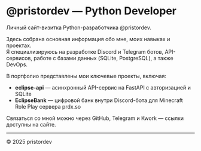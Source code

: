 # @pristordev — Python Developer

Личный сайт-визитка Python-разработчика @pristordev.

Здесь собрана основная информация обо мне, моих навыках и проектах.  
Я специализируюсь на разработке Discord и Telegram ботов, API-сервисов, работе с базами данных (SQLite, PostgreSQL), а также DevOps.

В портфолио представлены мои ключевые проекты, включая:

- **eclipse-api** — асинхронный API-сервис на FastAPI с авторизацией и SQLite  
- **EclipseBank** — цифровой банк внутри Discord-бота для Minecraft Role Play сервера prdx.so

Связаться со мной можно через GitHub, Telegram и Kwork — ссылки доступны на сайте.

---

© 2025 pristordev

